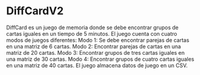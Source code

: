 # DiffCardV2
DiffCard es un juego de memoria donde se debe encontrar grupos de cartas iguales en un tiempo de 5 minutos. El juego cuenta con cuatro modos de juegos diferentes: Modo 1: Se debe encontrar parejas de cartas en una matriz de 6 cartas. Modo 2: Encontrar parejas de cartas en una matriz de 20 cartas. Modo 3: Encontrar grupos de tres cartas iguales en una matriz de 30 cartas. Modo 4: Encontrar grupos de cuatro cartas iguales en una matriz de 40 cartas. El juego almacena datos de juego en un CSV.

